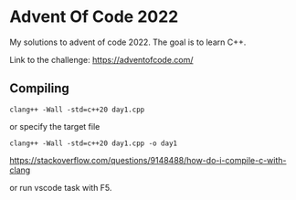 # Advent Of Code 2022

My solutions to advent of code 2022. The goal is to learn C++.

Link to the challenge: <https://adventofcode.com/>

## Compiling

```terminal
clang++ -Wall -std=c++20 day1.cpp
```

or specify the target file

```terminal
clang++ -Wall -std=c++20 day1.cpp -o day1
```

<https://stackoverflow.com/questions/9148488/how-do-i-compile-c-with-clang>

or run vscode task with F5.
